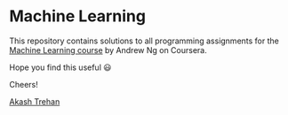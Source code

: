 # Machine Learning

This repository contains solutions to all programming assignments for the [Machine Learning course](https://www.coursera.org/learn/machine-learning) by Andrew Ng on Coursera.

Hope you find this useful :smiley:

Cheers!



[Akash Trehan](http://www.akashtrehan.com)

